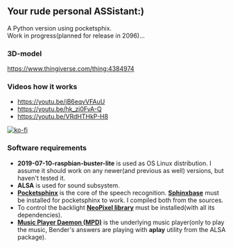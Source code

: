 ## Your rude personal ASSistant:)<br>
A Python version using pocketsphix.<br>
Work in progress(planned for release in 2096)...<br>

### 3D-model 
https://www.thingiverse.com/thing:4384974

### Videos how it works
- https://youtu.be/jB6eqvVFAuU<br>
- https://youtu.be/hk_zi0FvA-Q<br>
- https://youtu.be/VRdHTHkP-H8<br>

[![ko-fi](https://www.ko-fi.com/img/githubbutton_sm.svg)](https://ko-fi.com/L3L32CDN6)

### Software requirements
- **2019-07-10-raspbian-buster-lite** is used as OS Linux distribution. I assume it should work on any newer(and previous as well) versions, but haven't tested it.<br>
- **ALSA** is used for sound subsystem.<br>
- **[Pocketsphinx](https://github.com/cmusphinx/pocketsphinx)** is the core of the speech recognition. **[Sphinxbase](https://github.com/cmusphinx/sphinxbase)** must be installed for pocketsphinx to work. I compiled both from the sources.<br>
- To control the backlight **[NeoPixel library](https://github.com/adafruit/Adafruit_CircuitPython_NeoPixel)** must be installed(with all its dependencies).<br>
- **[Music Player Daemon (MPD)](https://www.musicpd.org/)** is the underlying music player(only to play the music, Bender's answers are playing with **aplay** utility from the ALSA package).

